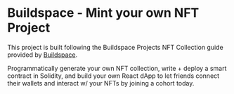 # Buildspace - Mint your own NFT Project

This project is built following the Buildspace Projects NFT Collection guide provided by [Buildspace](https://buildspace.so/).

Programmatically generate your own NFT collection, write + deploy a smart contract in Solidity, and build your own React dApp to let friends connect their wallets and interact w/ your NFTs by joining a cohort today.
